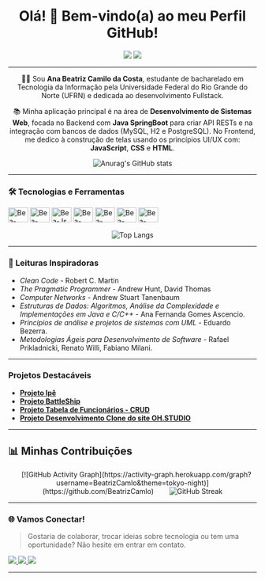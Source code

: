 <h1 align="center">Olá! 👋 Bem-vindo(a) ao meu Perfil GitHub!</h1>

<p align="center">
    <a href="https://github.com/BeatrizCamlo?tab=followers"><img src="https://img.shields.io/github/followers/BeatrizCamlo?style=social"></a>
    <img src="https://hits.seobirb.com/y/BeatrizCamlo.svg?count_bg=%237CD26C&title_bg=%23181717&icon=github&icon_color=%23FFFFFF&title=VISITAS&edge_flat=false&style=flat">
</p>

---

<p align="center">
    👧🏽 Sou <strong>Ana Beatriz Camilo da Costa</strong>, estudante de bacharelado em 
    Tecnologia da Informação pela Universidade Federal do Rio Grande do Norte (UFRN) 
    e dedicada ao desenvolvimento Fullstack.
</p>

<p align="center">
    📚 Minha aplicação principal é na área de <strong>Desenvolvimento de Sistemas Web</strong>, 
    focada no Backend com <strong>Java SpringBoot</strong> para criar API RESTs e na integração com 
    bancos de dados (MySQL, H2 e PostgreSQL). No Frontend, me dedico à construção de telas 
    usando os princípios UI/UX com: <strong>JavaScript</strong>, <strong>CSS</strong> e <strong>HTML</strong>.
</p>

<div align="center">
  <img alt="Anurag's GitHub stats" src="https://github-readme-stats.vercel.app/api?username=BeatrizCamlo&theme=midnight-purple&show_icons=true&hide_border=true">
</div>

---

### 🛠️ Tecnologias e Ferramentas

<div align="left" style="display: inline_block">
  <img align="center" alt="Bea-Java" height="30" width="40" src="https://img.shields.io/badge/Java-ED8B00?style=for-the-badge&logo=openjdk&logoColor=white">
  <img align="center" alt="Bea-Spring" height="30" width="40" src="https://img-url-placeholder.svg?style=for-the-badge&logo=spring&logoColor=white">
  <img align="center" alt="Bea-Js" height="30" width="40" src="https://img.shields.io/badge/JavaScript-F7DF1E?style=for-the-badge&logo=javascript&logoColor=black">
  <img align="center" alt="Bea-HTML" height="30" width="40" src="https://img.shields.io/badge/HTML5-E34F26?style=for-the-badge&logo=html5&logoColor=white">
  <img align="center" alt="Bea-CSS" height="30" width="40" src="https://img.shields.io/badge/CSS3-1572B6?style=for-the-badge&logo=css3&logoColor=white">
  <img align="center" alt="Bea-SQL" height="30" width="40" src="https://img.shields.io/badge/MySQL-00000F?style=for-the-badge&logo=mysql&logoColor=white">
  <img align="center" alt="Bea-PostgreSQL" height="30" width="40" src="https://img.shields.io/badge/PostgreSQL-316192?style=for-the-badge&logo=postgresql&logoColor=white">
</div><br>

<div align="center">
  <img alt="Top Langs" src="https://github-readme-stats.vercel.app/api/top-langs/?username=BeatrizCamlo&layout=compact&theme=radical&hide_border=true">
</div>

---

### 📖 Leituras Inspiradoras

* *Clean Code* - Robert C. Martin
* *The Pragmatic Programmer* - Andrew Hunt, David Thomas
* *Computer Networks* - Andrew Stuart Tanenbaum
* *Estruturas de Dados: Algoritmos, Análise da Complexidade e Implementações em Java e C/C++* - Ana Fernanda Gomes Ascencio.
* *Princípios de análise e projetos de sistemas com UML* - Eduardo Bezerra.
* *Metodologias Ágeis para Desenvolvimento de Software* - Rafael Prikladnicki, Renato Willi, Fabiano Milani.

---

### Projetos Destacáveis

* [**Projeto Ipê**](https://github.com/Marcela-SB/Projeto_Ipe.git)
* [**Projeto BattleShip**](https://github.com/BeatrizCamlo/Projeto-Batalha-Naval.git)
* [**Projeto Tabela de Funcionários - CRUD**](https://github.com/BeatrizCamlo/Tabela-de-Funcion-rios---CRUD.git)
* [**Projeto Desenvolvimento Clone do site OH.STUDIO**](https://github.com/BeatrizCamlo/DSW-I---AV1.git)


---


## 📊 Minhas Contribuições
<div align="center">
    [![GitHub Activity Graph](https://activity-graph.herokuapp.com/graph?username=BeatrizCamlo&theme=tokyo-night)](https://github.com/BeatrizCamlo)
  
    <img alt="GitHub Streak" src="https://github-readme-streak-stats.herokuapp.com/?user=BeatrizCamlo&theme=midnight-purple&hide_border=true&date_format=j%20M%5B%20Y%5D">
</div>

---

### 🌐 Vamos Conectar! 

> Gostaria de colaborar, trocar ideias sobre tecnologia ou tem uma oportunidade? 
> Não hesite em entrar em contato.

<div align="left">
  <a href="https://www.linkedin.com/in/beatriz-camilo-b0683b253/" target="_blank">
    <img src="https://img.shields.io/badge/-LinkedIn-%230077B5?style=for-the-badge&logo=linkedin&logoColor=white" target="_blank">
  </a>
  <a href="https://instagram.com/beatriz.cmlo" target="_blank">
    <img src="https://img.shields.io/badge/-Instagram-%23E4405F?style=for-the-badge&logo=instagram&logoColor=white" target="_blank">
  </a>
  <a href = "mailto:abeatrizcamilo@gmail.com">
    <img src="https://img.shields.io/badge/-Gmail-%23333?style=for-the-badge&logo=gmail&logoColor=white" target="_blank">
  </a>
</div>

---
